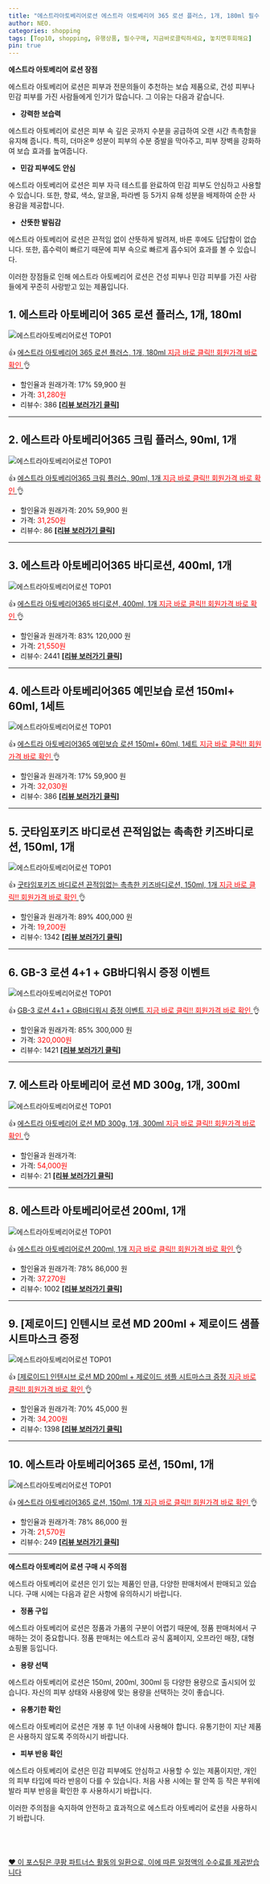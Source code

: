```yaml
---
title: "에스트라아토베리어로션 에스트라 아토베리어 365 로션 플러스, 1개, 180ml 필수 필요 추천 제품 비교 최저 가격 비교 장점 구매 후기 구매평"
author: NEO.
categories: shopping
tags: [Top10, shopping, 유행상품, 필수구매, 지금바로클릭하세요, 놓치면후회해요]
pin: true
---
```

**에스트라 아토베리어 로션 장점**

에스트라 아토베리어 로션은 피부과 전문의들이 추천하는 보습 제품으로, 건성 피부나 민감 피부를 가진 사람들에게 인기가 많습니다. 그 이유는 다음과 같습니다.

* **강력한 보습력**

에스트라 아토베리어 로션은 피부 속 깊은 곳까지 수분을 공급하여 오랜 시간 촉촉함을 유지해 줍니다. 특히, 더마온® 성분이 피부의 수분 증발을 막아주고, 피부 장벽을 강화하여 보습 효과를 높여줍니다.

* **민감 피부에도 안심**

에스트라 아토베리어 로션은 피부 자극 테스트를 완료하여 민감 피부도 안심하고 사용할 수 있습니다. 또한, 향료, 색소, 알코올, 파라벤 등 5가지 유해 성분을 배제하여 순한 사용감을 제공합니다.

* **산뜻한 발림감**

에스트라 아토베리어 로션은 끈적임 없이 산뜻하게 발려져, 바른 후에도 답답함이 없습니다. 또한, 흡수력이 빠르기 때문에 피부 속으로 빠르게 흡수되어 효과를 볼 수 있습니다.

이러한 장점들로 인해 에스트라 아토베리어 로션은 건성 피부나 민감 피부를 가진 사람들에게 꾸준히 사랑받고 있는 제품입니다.

   

## 1. 에스트라 아토베리어 365 로션 플러스, 1개, 180ml

![에스트라아토베리어로션 TOP01](https://thumbnail10.coupangcdn.com/thumbnails/remote/490x490ex/image/retail/images/4690401835144025-94ad53c9-f9ab-4a5b-ae5e-8985bf1e627b.jpg)


👍 [에스트라 아토베리어 365 로션 플러스, 1개, 180ml <font color=red> 지금 바로 클릭!! 회원가격 바로 확인 </font> ](https://link.coupang.com/re/AFFSDP?lptag=AF3617701&subid=GithubCoopas&pageKey=6248925733&traceid=V0-153&itemId=12655849052&vendorItemId=79923189403) 👌 


- 할인율과 원래가격: 17%  59,900   원
- 가격: <span style='color:red'>31,280원</span>
- 리뷰수: 386  [**[리뷰 보러가기 클릭]**](https://link.coupang.com/re/AFFSDP?lptag=AF3617701&subid=GithubCoopas&pageKey=6248925733&traceid=V0-153&itemId=12655849052&vendorItemId=79923189403)

---


   

## 2. 에스트라 아토베리어365 크림 플러스, 90ml, 1개

![에스트라아토베리어로션 TOP01](https://thumbnail7.coupangcdn.com/thumbnails/remote/490x490ex/image/retail/images/974269076386460-f96aa090-c13b-40ee-bb18-221a6751ccc4.jpg)


👍 [에스트라 아토베리어365 크림 플러스, 90ml, 1개 <font color=red> 지금 바로 클릭!! 회원가격 바로 확인 </font> ](https://link.coupang.com/re/AFFSDP?lptag=AF3617701&subid=GithubCoopas&pageKey=6249008831&traceid=V0-153&itemId=12656558190&vendorItemId=79923886105) 👌 


- 할인율과 원래가격: 20%  59,900   원
- 가격: <span style='color:red'>31,250원</span>
- 리뷰수: 86  [**[리뷰 보러가기 클릭]**](https://link.coupang.com/re/AFFSDP?lptag=AF3617701&subid=GithubCoopas&pageKey=6249008831&traceid=V0-153&itemId=12656558190&vendorItemId=79923886105)

---


   

## 3. 에스트라 아토베리어365 바디로션, 400ml, 1개

![에스트라아토베리어로션 TOP01](https://thumbnail6.coupangcdn.com/thumbnails/remote/490x490ex/image/retail/images/5059017777210624-9ecafde3-0f3c-464c-845d-de7b2cc8bbdb.jpg)


👍 [에스트라 아토베리어365 바디로션, 400ml, 1개 <font color=red> 지금 바로 클릭!! 회원가격 바로 확인 </font> ](https://link.coupang.com/re/AFFSDP?lptag=AF3617701&subid=GithubCoopas&pageKey=6389831548&traceid=V0-153&itemId=20354959665&vendorItemId=86261430084) 👌 


- 할인율과 원래가격: 83%  120,000   원
- 가격: <span style='color:red'>21,550원</span>
- 리뷰수: 2441  [**[리뷰 보러가기 클릭]**](https://link.coupang.com/re/AFFSDP?lptag=AF3617701&subid=GithubCoopas&pageKey=6389831548&traceid=V0-153&itemId=20354959665&vendorItemId=86261430084)

---


   

## 4. 에스트라 아토베리어365 예민보습 로션 150ml+ 60ml, 1세트

![에스트라아토베리어로션 TOP01](https://thumbnail9.coupangcdn.com/thumbnails/remote/490x490ex/image/vendor_inventory/bcce/9966ccbde8f142709cdee5ca7cc3cc6256565bc2f36ff2ad9a2dac53a08c.jpg)


👍 [에스트라 아토베리어365 예민보습 로션 150ml+ 60ml, 1세트 <font color=red> 지금 바로 클릭!! 회원가격 바로 확인 </font> ](https://link.coupang.com/re/AFFSDP?lptag=AF3617701&subid=GithubCoopas&pageKey=4980442062&traceid=V0-153&itemId=6627566615&vendorItemId=83123519402) 👌 


- 할인율과 원래가격: 17%  59,900   원
- 가격: <span style='color:red'>32,030원</span>
- 리뷰수: 386  [**[리뷰 보러가기 클릭]**](https://link.coupang.com/re/AFFSDP?lptag=AF3617701&subid=GithubCoopas&pageKey=4980442062&traceid=V0-153&itemId=6627566615&vendorItemId=83123519402)

---


   

## 5. 굿타임포키즈 바디로션 끈적임없는 촉촉한 키즈바디로션, 150ml, 1개

![에스트라아토베리어로션 TOP01](https://thumbnail6.coupangcdn.com/thumbnails/remote/490x490ex/image/vendor_inventory/71da/20f32130938706e1e2bcf30eda3eea2c3da1705e8efa5981d4c139f0421f.jpg)


👍 [굿타임포키즈 바디로션 끈적임없는 촉촉한 키즈바디로션, 150ml, 1개 <font color=red> 지금 바로 클릭!! 회원가격 바로 확인 </font> ](https://link.coupang.com/re/AFFSDP?lptag=AF3617701&subid=GithubCoopas&pageKey=7078326276&traceid=V0-153&itemId=17600315705&vendorItemId=84766604604) 👌 


- 할인율과 원래가격: 89%  400,000   원
- 가격: <span style='color:red'>19,200원</span>
- 리뷰수: 1342  [**[리뷰 보러가기 클릭]**](https://link.coupang.com/re/AFFSDP?lptag=AF3617701&subid=GithubCoopas&pageKey=7078326276&traceid=V0-153&itemId=17600315705&vendorItemId=84766604604)

---


   

## 6. GB-3 로션 4+1 + GB바디워시 증정 이벤트

![에스트라아토베리어로션 TOP01](https://thumbnail10.coupangcdn.com/thumbnails/remote/490x490ex/image/vendor_inventory/7c87/18ea9d92f63b04ea7e08ba1bac5dfdeb1212c49a8b374f0d0b66b6d1cb99.png)


👍 [GB-3 로션 4+1 + GB바디워시 증정 이벤트 <font color=red> 지금 바로 클릭!! 회원가격 바로 확인 </font> ](https://link.coupang.com/re/AFFSDP?lptag=AF3617701&subid=GithubCoopas&pageKey=7716168742&traceid=V0-153&itemId=20696168172&vendorItemId=87767606949) 👌 


- 할인율과 원래가격: 85%  300,000   원
- 가격: <span style='color:red'>320,000원</span>
- 리뷰수: 1421  [**[리뷰 보러가기 클릭]**](https://link.coupang.com/re/AFFSDP?lptag=AF3617701&subid=GithubCoopas&pageKey=7716168742&traceid=V0-153&itemId=20696168172&vendorItemId=87767606949)

---


   

## 7. 에스트라 아토베리어 로션 MD 300g, 1개, 300ml

![에스트라아토베리어로션 TOP01](https://thumbnail9.coupangcdn.com/thumbnails/remote/490x490ex/image/vendor_inventory/5b18/49fadfcb531926ad6bdcf81be6b35a50272a59999b90c6cb1d7f4f015f37.png)


👍 [에스트라 아토베리어 로션 MD 300g, 1개, 300ml <font color=red> 지금 바로 클릭!! 회원가격 바로 확인 </font> ](https://link.coupang.com/re/AFFSDP?lptag=AF3617701&subid=GithubCoopas&pageKey=7011718883&traceid=V0-153&itemId=17234196014&vendorItemId=83398435969) 👌 


- 할인율과 원래가격: 
- 가격: <span style='color:red'>54,000원</span>
- 리뷰수: 21  [**[리뷰 보러가기 클릭]**](https://link.coupang.com/re/AFFSDP?lptag=AF3617701&subid=GithubCoopas&pageKey=7011718883&traceid=V0-153&itemId=17234196014&vendorItemId=83398435969)

---


   

## 8. 에스트라 아토베리어로션 200ml, 1개

![에스트라아토베리어로션 TOP01](https://thumbnail7.coupangcdn.com/thumbnails/remote/490x490ex/image/vendor_inventory/b32c/221809f79821efa4a3fa224965634e9e2d9e91f9d631a914af00b4f94e39.png)


👍 [에스트라 아토베리어로션 200ml, 1개 <font color=red> 지금 바로 클릭!! 회원가격 바로 확인 </font> ](https://link.coupang.com/re/AFFSDP?lptag=AF3617701&subid=GithubCoopas&pageKey=46333464&traceid=V0-153&itemId=164704118&vendorItemId=84406196409) 👌 


- 할인율과 원래가격: 78%  86,000   원
- 가격: <span style='color:red'>37,270원</span>
- 리뷰수: 1002  [**[리뷰 보러가기 클릭]**](https://link.coupang.com/re/AFFSDP?lptag=AF3617701&subid=GithubCoopas&pageKey=46333464&traceid=V0-153&itemId=164704118&vendorItemId=84406196409)

---


   

## 9. [제로이드] 인텐시브 로션 MD 200ml + 제로이드 샘플 시트마스크 증정

![에스트라아토베리어로션 TOP01](https://thumbnail7.coupangcdn.com/thumbnails/remote/490x490ex/image/vendor_inventory/0f64/2dbcd92c5b233b81afcc5fc7ebaaf0b72e171f58c34841357f5c3341457b.jpg)


👍 [[제로이드] 인텐시브 로션 MD 200ml + 제로이드 샘플 시트마스크 증정 <font color=red> 지금 바로 클릭!! 회원가격 바로 확인 </font> ](https://link.coupang.com/re/AFFSDP?lptag=AF3617701&subid=GithubCoopas&pageKey=7183475050&traceid=V0-153&itemId=18121676715&vendorItemId=83701294949) 👌 


- 할인율과 원래가격: 70%  45,000   원
- 가격: <span style='color:red'>34,200원</span>
- 리뷰수: 1398  [**[리뷰 보러가기 클릭]**](https://link.coupang.com/re/AFFSDP?lptag=AF3617701&subid=GithubCoopas&pageKey=7183475050&traceid=V0-153&itemId=18121676715&vendorItemId=83701294949)

---


   

## 10. 에스트라 아토베리어365 로션, 150ml, 1개

![에스트라아토베리어로션 TOP01](https://thumbnail10.coupangcdn.com/thumbnails/remote/490x490ex/image/vendor_inventory/bc78/d5872114535016006dfdeb846a35957345a81a51d2677ac45886afa65a85.jpg)


👍 [에스트라 아토베리어365 로션, 150ml, 1개 <font color=red> 지금 바로 클릭!! 회원가격 바로 확인 </font> ](https://link.coupang.com/re/AFFSDP?lptag=AF3617701&subid=GithubCoopas&pageKey=7168284345&traceid=V0-153&itemId=12801935802&vendorItemId=5169733473) 👌 


- 할인율과 원래가격: 78%  86,000   원
- 가격: <span style='color:red'>21,570원</span>
- 리뷰수: 249  [**[리뷰 보러가기 클릭]**](https://link.coupang.com/re/AFFSDP?lptag=AF3617701&subid=GithubCoopas&pageKey=7168284345&traceid=V0-153&itemId=12801935802&vendorItemId=5169733473)

---
**에스트라 아토베리어 로션 구매 시 주의점**

에스트라 아토베리어 로션은 인기 있는 제품인 만큼, 다양한 판매처에서 판매되고 있습니다. 구매 시에는 다음과 같은 사항에 유의하시기 바랍니다.

* **정품 구입**

에스트라 아토베리어 로션은 정품과 가품의 구분이 어렵기 때문에, 정품 판매처에서 구매하는 것이 중요합니다. 정품 판매처는 에스트라 공식 홈페이지, 오프라인 매장, 대형 쇼핑몰 등입니다.

* **용량 선택**

에스트라 아토베리어 로션은 150ml, 200ml, 300ml 등 다양한 용량으로 출시되어 있습니다. 자신의 피부 상태와 사용량에 맞는 용량을 선택하는 것이 좋습니다.

* **유통기한 확인**

에스트라 아토베리어 로션은 개봉 후 1년 이내에 사용해야 합니다. 유통기한이 지난 제품은 사용하지 않도록 주의하시기 바랍니다.

* **피부 반응 확인**

에스트라 아토베리어 로션은 민감 피부에도 안심하고 사용할 수 있는 제품이지만, 개인의 피부 타입에 따라 반응이 다를 수 있습니다. 처음 사용 시에는 팔 안쪽 등 작은 부위에 발라 피부 반응을 확인한 후 사용하시기 바랍니다.

이러한 주의점을 숙지하여 안전하고 효과적으로 에스트라 아토베리어 로션을 사용하시기 바랍니다.<br><br><br><br><br> [ ❤  이 포스팅은 쿠팡 파트너스 활동의 일환으로, 이에 따른 일정액의 수수료를 제공받습니다](https://link.coupang.com/a/bcEFyh)